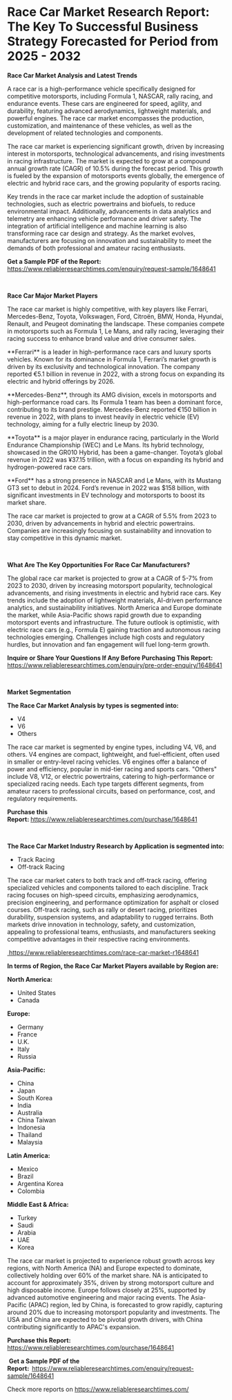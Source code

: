 <p><h1>Race Car Market Research Report: The Key To Successful Business Strategy Forecasted for Period from 2025 - 2032</h1></p><p><strong>Race Car Market Analysis and Latest Trends</strong></p>
<p><p>A race car is a high-performance vehicle specifically designed for competitive motorsports, including Formula 1, NASCAR, rally racing, and endurance events. These cars are engineered for speed, agility, and durability, featuring advanced aerodynamics, lightweight materials, and powerful engines. The race car market encompasses the production, customization, and maintenance of these vehicles, as well as the development of related technologies and components.</p><p>The race car market is experiencing significant growth, driven by increasing interest in motorsports, technological advancements, and rising investments in racing infrastructure. The market is expected to grow at a compound annual growth rate (CAGR) of 10.5% during the forecast period. This growth is fueled by the expansion of motorsports events globally, the emergence of electric and hybrid race cars, and the growing popularity of esports racing.</p><p>Key trends in the race car market include the adoption of sustainable technologies, such as electric powertrains and biofuels, to reduce environmental impact. Additionally, advancements in data analytics and telemetry are enhancing vehicle performance and driver safety. The integration of artificial intelligence and machine learning is also transforming race car design and strategy. As the market evolves, manufacturers are focusing on innovation and sustainability to meet the demands of both professional and amateur racing enthusiasts.</p></p>
<p><strong>Get a Sample PDF of the Report:&nbsp;</strong> <a href="https://www.reliableresearchtimes.com/enquiry/request-sample/1648641?utm_campaign=2007&utm_medium=2&utm_source=Github&utm_content=ia&utm_term=22012025&utm_id=race-car">https://www.reliableresearchtimes.com/enquiry/request-sample/1648641</a></p>
<p>&nbsp;</p>
<p><strong>Race Car Major Market Players</strong></p>
<p><p>The race car market is highly competitive, with key players like Ferrari, Mercedes-Benz, Toyota, Volkswagen, Ford, Citroën, BMW, Honda, Hyundai, Renault, and Peugeot dominating the landscape. These companies compete in motorsports such as Formula 1, Le Mans, and rally racing, leveraging their racing success to enhance brand value and drive consumer sales.</p><p>**Ferrari** is a leader in high-performance race cars and luxury sports vehicles. Known for its dominance in Formula 1, Ferrari’s market growth is driven by its exclusivity and technological innovation. The company reported €5.1 billion in revenue in 2022, with a strong focus on expanding its electric and hybrid offerings by 2026.</p><p>**Mercedes-Benz**, through its AMG division, excels in motorsports and high-performance road cars. Its Formula 1 team has been a dominant force, contributing to its brand prestige. Mercedes-Benz reported €150 billion in revenue in 2022, with plans to invest heavily in electric vehicle (EV) technology, aiming for a fully electric lineup by 2030.</p><p>**Toyota** is a major player in endurance racing, particularly in the World Endurance Championship (WEC) and Le Mans. Its hybrid technology, showcased in the GR010 Hybrid, has been a game-changer. Toyota’s global revenue in 2022 was ¥37.15 trillion, with a focus on expanding its hybrid and hydrogen-powered race cars.</p><p>**Ford** has a strong presence in NASCAR and Le Mans, with its Mustang GT3 set to debut in 2024. Ford’s revenue in 2022 was $158 billion, with significant investments in EV technology and motorsports to boost its market share.</p><p>The race car market is projected to grow at a CAGR of 5.5% from 2023 to 2030, driven by advancements in hybrid and electric powertrains. Companies are increasingly focusing on sustainability and innovation to stay competitive in this dynamic market.</p></p>
<p>&nbsp;</p>
<p><strong>What Are The Key Opportunities For Race Car Manufacturers?</strong></p>
<p><p>The global race car market is projected to grow at a CAGR of 5-7% from 2023 to 2030, driven by increasing motorsport popularity, technological advancements, and rising investments in electric and hybrid race cars. Key trends include the adoption of lightweight materials, AI-driven performance analytics, and sustainability initiatives. North America and Europe dominate the market, while Asia-Pacific shows rapid growth due to expanding motorsport events and infrastructure. The future outlook is optimistic, with electric race cars (e.g., Formula E) gaining traction and autonomous racing technologies emerging. Challenges include high costs and regulatory hurdles, but innovation and fan engagement will fuel long-term growth.</p></p>
<p><strong>Inquire or Share Your Questions If Any Before Purchasing This Report:</strong> <a href="https://www.reliableresearchtimes.com/enquiry/pre-order-enquiry/1648641?utm_campaign=2007&utm_medium=2&utm_source=Github&utm_content=ia&utm_term=22012025&utm_id=race-car">https://www.reliableresearchtimes.com/enquiry/pre-order-enquiry/1648641</a></p>
<p>&nbsp;</p>
<p><strong>Market Segmentation</strong></p>
<p><strong>The Race Car Market Analysis by types is segmented into:</strong></p>
<p><ul><li>V4</li><li>V6</li><li>Others</li></ul></p>
<p><p>The race car market is segmented by engine types, including V4, V6, and others. V4 engines are compact, lightweight, and fuel-efficient, often used in smaller or entry-level racing vehicles. V6 engines offer a balance of power and efficiency, popular in mid-tier racing and sports cars. "Others" include V8, V12, or electric powertrains, catering to high-performance or specialized racing needs. Each type targets different segments, from amateur racers to professional circuits, based on performance, cost, and regulatory requirements.</p></p>
<p><strong>Purchase this Report:&nbsp;</strong><a href="https://www.reliableresearchtimes.com/purchase/1648641?utm_campaign=2007&utm_medium=2&utm_source=Github&utm_content=ia&utm_term=22012025&utm_id=race-car">https://www.reliableresearchtimes.com/purchase/1648641</a></p>
<p>&nbsp;</p>
<p><strong>The Race Car Market Industry Research by Application is segmented into:</strong></p>
<p><ul><li>Track Racing</li><li>Off-track Racing</li></ul></p>
<p><p>The race car market caters to both track and off-track racing, offering specialized vehicles and components tailored to each discipline. Track racing focuses on high-speed circuits, emphasizing aerodynamics, precision engineering, and performance optimization for asphalt or closed courses. Off-track racing, such as rally or desert racing, prioritizes durability, suspension systems, and adaptability to rugged terrains. Both markets drive innovation in technology, safety, and customization, appealing to professional teams, enthusiasts, and manufacturers seeking competitive advantages in their respective racing environments.</p></p>
<p><a href="https://www.reliableresearchtimes.com/race-car-market-r1648641?utm_campaign=2007&utm_medium=2&utm_source=Github&utm_content=ia&utm_term=22012025&utm_id=race-car">&nbsp;https://www.reliableresearchtimes.com/race-car-market-r1648641</a></p>
<p><strong>In terms of Region, the Race Car Market Players available by Region are:</strong></p>
<p>
    <p> <strong> North America: </strong>
        <ul>
            <li>United States</li>
            <li>Canada</li>
        </ul>
        </p> 
    <p> <strong> Europe: </strong>
        <ul>
            <li>Germany</li>
            <li>France</li>
            <li>U.K.</li>
            <li>Italy</li>
            <li>Russia</li>
        </ul>
        </p> 
    <p> <strong> Asia-Pacific: </strong>
        <ul>
            <li>China</li>
            <li>Japan</li>
            <li>South Korea</li>
            <li>India</li>
            <li>Australia</li>
            <li>China Taiwan</li>
            <li>Indonesia</li>
            <li>Thailand</li>
            <li>Malaysia</li>
        </ul>
        </p> 
    <p> <strong> Latin America: </strong>
        <ul>
            <li>Mexico</li>
            <li>Brazil</li>
            <li>Argentina Korea</li>
            <li>Colombia</li>
        </ul>
        </p> 
    <p> <strong> Middle East & Africa: </strong>
        <ul>
            <li>Turkey</li>
            <li>Saudi</li>
            <li>Arabia</li>
            <li>UAE</li>
            <li>Korea</li>
        </ul>
    </p>
    </p>
<p><p>The race car market is projected to experience robust growth across key regions, with North America (NA) and Europe expected to dominate, collectively holding over 60% of the market share. NA is anticipated to account for approximately 35%, driven by strong motorsport culture and high disposable income. Europe follows closely at 25%, supported by advanced automotive engineering and major racing events. The Asia-Pacific (APAC) region, led by China, is forecasted to grow rapidly, capturing around 20% due to increasing motorsport popularity and investments. The USA and China are expected to be pivotal growth drivers, with China contributing significantly to APAC's expansion.</p></p>
<p><strong>Purchase this Report: </strong><a href="https://www.reliableresearchtimes.com/purchase/1648641?utm_campaign=2007&utm_medium=2&utm_source=Github&utm_content=ia&utm_term=22012025&utm_id=race-car">https://www.reliableresearchtimes.com/purchase/1648641</a></p>
<p>&nbsp;<strong>Get a Sample PDF of the Report:&nbsp;&nbsp;</strong><a href="https://www.reliableresearchtimes.com/enquiry/request-sample/1648641?utm_campaign=2007&utm_medium=2&utm_source=Github&utm_content=ia&utm_term=22012025&utm_id=race-car">https://www.reliableresearchtimes.com/enquiry/request-sample/1648641</a></p>
<p><strong></strong></p>
<p>Check more reports on <a href="https://www.reliableresearchtimes.com/?utm_campaign=2007&utm_medium=2&utm_source=Github&utm_content=ia&utm_term=22012025&utm_id=race-car">https://www.reliableresearchtimes.com/</a></p>